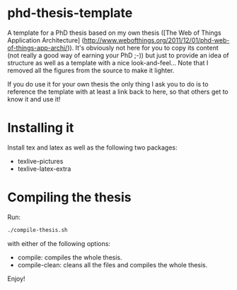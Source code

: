 phd-thesis-template
===================

A template for a PhD thesis based on my own thesis ([The Web of Things Application Architecture] (http://www.webofthings.org/2011/12/01/phd-web-of-things-app-archi/)).
It's obviously not here for you to copy its content (not really a good way of earning your PhD ;-)) 
but just to provide an idea of structure as well as a template with a nice look-and-feel...
Note that I removed all the figures from the source to make it lighter. 

If you do use it for your own thesis the only thing I ask you to do is to reference the template with at least a link
back to here, so that others get to know it and use it!

# Installing it
Install tex and latex as well as the following two packages:
* texlive-pictures 
* texlive-latex-extra

# Compiling the thesis
Run:
```bash
./compile-thesis.sh
```
with either of the following options:
* compile: compiles the whole thesis.
* compile-clean: cleans all the files and compiles the whole thesis.

Enjoy!
